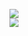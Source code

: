 [![](https://img.shields.io/badge/Made%20With-Github%20Spray-lightgrey.svg?style=for-the-badge&logo=github)](https://github.com/Annihil/github-spray#15354)  
[![](https://i.imgur.com/2DrTn0Z.gif)](https://github.com/Annihil/github-spray)